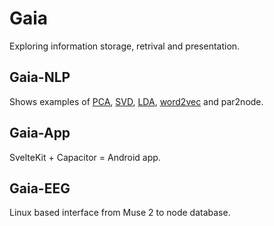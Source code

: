# Gaia

Exploring information storage, retrival  and presentation.

## Gaia-NLP

Shows examples of 
[PCA](https://en.wikipedia.org/wiki/Principal_component_analysis),
[SVD](https://en.wikipedia.org/wiki/Singular_value_decomposition),
[LDA](https://en.wikipedia.org/wiki/Latent_Dirichlet_allocation),
[word2vec](https://en.wikipedia.org/wiki/Word2vec) and
par2node.

## Gaia-App

SvelteKit + Capacitor = Android app.

## Gaia-EEG

Linux based interface from Muse 2 to node database.
